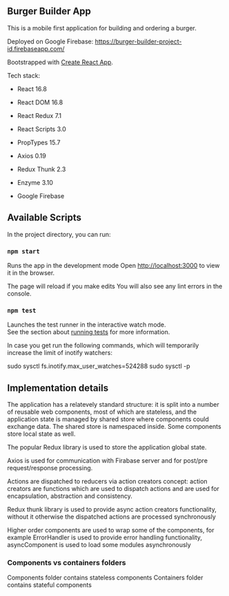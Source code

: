## Burger Builder App

This is a mobile first application for building and ordering a burger.

Deployed on Google Firebase: https://burger-builder-project-id.firebaseapp.com/

Bootstrapped with [Create React App](https://github.com/facebook/create-react-app).

Tech stack:

- React 16.8

- React DOM 16.8

- React Redux 7.1

- React Scripts 3.0

- PropTypes 15.7

- Axios 0.19

- Redux Thunk 2.3

- Enzyme 3.10

- Google Firebase


## Available Scripts

In the project directory, you can run:

### `npm start`

Runs the app in the development mode
Open [http://localhost:3000](http://localhost:3000) to view it in the browser.

The page will reload if you make edits
You will also see any lint errors in the console.

### `npm test`

Launches the test runner in the interactive watch mode.<br>
See the section about [running tests](https://facebook.github.io/create-react-app/docs/running-tests) for more information.

In case you get <System limit for number of file watchers reached> run the following
commands, which will temporarily increase the limit of inotify watchers:

sudo sysctl fs.inotify.max_user_watches=524288
sudo sysctl -p


## Implementation details

The application has a relatevely standard structure: it is split into a number of reusable web components, most
of which are stateless, and the application state is managed by shared store where components could exchange
data. The shared store is namespaced inside. Some components store local state as well.

The popular Redux library is used to store the application global state.

Axios is used for communication with Firabase server and for post/pre request/response processing.

Actions are dispatched to reducers via action creators concept: action creators are functions which are
used to dispatch actions and are used for encapsulation, abstraction and consistency.

Redux thunk library is used to provide async action creators functionality, without it otherwise the 
dispatched actions are processed synchronously

Higher order components are used to wrap some of the components, for example ErrorHandler is used to
provide error handling functionality, asyncComponent is used to load some modules asynchronously



### Components vs containers folders

Components folder contains stateless components
Containers folder contains stateful components
